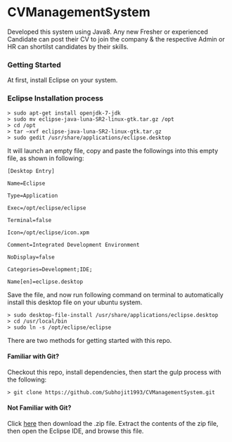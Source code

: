 # CVManagementSystem

Developed this system using Java8.
Any new Fresher or experienced Candidate can post their CV to join the company &amp; 
the respective Admin or HR can shortilst candidates by their skills.

### Getting Started

At first, install Eclipse on your system.

### Eclipse Installation process

```
> sudo apt-get install openjdk-7-jdk
> sudo mv eclipse-java-luna-SR2-linux-gtk.tar.gz /opt
> cd /opt
> tar –xvf eclipse-java-luna-SR2-linux-gtk.tar.gz
> sudo gedit /usr/share/applications/eclipse.desktop

```
It will launch an empty file, copy and paste the followings into this empty file, as shown in following:

```
[Desktop Entry]

Name=Eclipse

Type=Application

Exec=/opt/eclipse/eclipse

Terminal=false

Icon=/opt/eclipse/icon.xpm

Comment=Integrated Development Environment

NoDisplay=false

Categories=Development;IDE;

Name[en]=eclipse.desktop

```
Save the file, and now run following command on terminal to automatically install this desktop file on your ubuntu system.

```
> sudo desktop-file-install /usr/share/applications/eclipse.desktop
> cd /usr/local/bin
> sudo ln -s /opt/eclipse/eclipse

```

There are two methods for getting started with this repo.

#### Familiar with Git?

Checkout this repo, install dependencies, then start the gulp process with the following:

```
> git clone https://github.com/Subhojit1993/CVManagementSystem.git

```

#### Not Familiar with Git?
Click [here](https://github.com/Subhojit1993/CVManagementSystem) then download the .zip file.  Extract the contents of the zip file, then open the Eclipse IDE, and browse this file.
